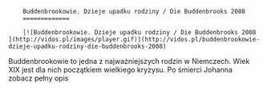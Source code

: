 
        Buddenbrookowie. Dzieje upadku rodziny / Die Buddenbrooks 2008 
        =============
        
        [![Buddenbrookowie. Dzieje upadku rodziny / Die Buddenbrooks 2008 ](http://vidos.pl/images/player.gif)](http://vidos.pl/buddenbrookowie-dzieje-upadku-rodziny-die-buddenbrooks-2008)
        
        
 Buddenbrookowie to jedna z najważniejszych rodzin w Niemczech. Wiek XIX jest dla nich początkiem wielkiego kryzysu. Po śmierci Johanna zobacz pełny opis
    